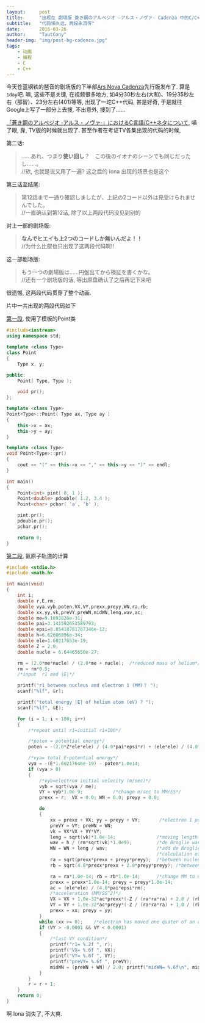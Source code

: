 ```yaml
---
layout:     post
title:      "出现在 劇場版 蒼き鋼のアルペジオ –アルス・ノヴァ- Cadenza 中的C/C++代码"
subtitle:   "代码恒久远，两段永流传"
date:       2016-03-26
author:     "TautCony"
header-img: "img/post-bg-cadenza.jpg"
tags:
    - 动画
    - 编程
    - C
    - C++
---
```


今天苍蓝钢铁的琶音的剧场版的下半部[Ars Nova Cadenza](http://vcb-s.com/archives/5164)先行版发布了. 算是`1day`吧. 嘛, 这些不是关键, 在视频很多地方, 如4分30秒左右(大和)、19分35秒左右（那智）、23分左右(401)等等, 出现了一坨C++代码, 甚是好奇, 于是就往Google上写了一部分上去搜, 不出意外, 搜到了……

[「蒼き鋼のアルペジオ ‐アルス・ノヴァ‐」におけるC言語/C++ネタについて](http://qiita.com/YSRKEN/items/6fc784d4f7f9206537fc), 喵了眼, 靠, TV版的时候就出现了. 甚至作者在考证TV各集出现的代码的时候,

第二话:

> ……あれ、つまり<b>使い回し</b>？　この後のイオナのシーンでも同じだったし……。<br>
> //欸, 也就是说又用了一遍? 这之后的 Iona 出现的场景也是这个

第三话至结尾:

> 第12話まで一通り確認しましたが、上記の2コード以外は見受けられませんでした。<br>
> //一直确认到第12话, 除了以上两段代码没见到别的

对上一部的剧场版:

> <b>なんでヒエイも上2つのコードしか無いんだよ！！</b><br>
> //为什么比叡也只出现了这两段代码啊!!

这一部剧场版:

> もう一つの劇場版は……円盤出てから検証を書くかな。<br>
> //还有一个剧场版的话, 等出原盘确认了之后再记下来吧

很遗憾, 这两段代码贯穿了整个动画.

片中一共出现的两段代码如下

 [第一段](http://www.officeuchida.com/pcp/cppintro6.html#Sample6-4), 使用了模板的Point类

```cpp
#include<iostream>
using namespace std;

template <class Type>
class Point
{
    Type x, y;

public:
    Point( Type, Type );

    void pr();
};

template <class Type>
Point<Type>::Point( Type ax, Type ay )
{
    this->x = ax;
    this->y = ay;
}

template <class Type>
void Point<Type>::pr()
{
    cout << "(" << this->x << "," << this->y << ")" << endl;
}

int main()
{
    Point<int> pint( 0, 1 );
    Point<double> pdouble( 1.2, 3.4 );
    Point<char> pchar( 'a', 'b' );

    pint.pr();
    pdouble.pr();
    pchar.pr();

    return 0;
}
```

[第二段](http://www7b.biglobe.ne.jp/~kcy05t/nicipro.html), 氦原子轨道的计算

```c
#include <stdio.h>
#include <math.h>

int main(void)
{
    int i;
    double r,E,rm;
    double vya,vyb,poten,VX,VY,prexx,preyy,WN,ra,rb;
    double xx,yy,vk,preVY,preWN,midWN,leng,wav,ac;
    double me=9.1093826e-31;
    double pai=3.141592653589793;
    double epsi=8.85418781787346e-12;
    double h=6.62606896e-34;
    double ele=1.60217653e-19;
    double Z = 2.0;
    double nucle = 6.64465650e-27;

    rm = (2.0*me*nucle) / (2.0*me + nucle);  /*reduced mass of helium*/
    rm = rm*0.5;
    /*input  r1 and |E|*/

    printf("r1 between nucleus and electron 1 (MM)？ ");
    scanf("%lf", &r);

    printf("total energy |E| of helium atom (eV) ? ");
    scanf("%lf", &E);

    for (i = 1; i < 100; i++)
    {
        /*repeat until r1=initial r1+100*/

        /*poten = potential energy*/
        poten = -(2.0*Z*ele*ele) / (4.0*pai*epsi*r) + (ele*ele) / (4.0*pai*epsi*2.0*r);

        /*vya= total E-potential energy*/
        vya = -(E*1.60217646e-19) - poten*1.0e14;
        if (vya > 0)
        {
            /*vyb=electron initial velocity (m/sec)*/
            vyb = sqrt(vya / me);
            VY = vyb*1.0e-9;           /*change m/sec to MM/SS*/
            prexx = r;  VX = 0.0; WN = 0.0; preyy = 0.0;

            do
            {
                xx = prexx + VX; yy = preyy + VY;       /*electron 1 position after 1SS*/
                preVY = VY; preWN = WN;
                vk = VX*VX + VY*VY;
                leng = sqrt(vk)*1.0e-14;               /*moving length (m) for 1 SS*/
                wav = h / (rm*sqrt(vk)*1.0e9);         /*de Broglie wavelength (m)*/
                WN = WN + leng / wav;                  /*add de Broglie wavelength*/
                                                       /*calculation of VX,VY from Coulomb force*/
                ra = sqrt(prexx*prexx + preyy*preyy);  /*between nucleus and electron*/
                rb = sqrt(4.0*prexx*prexx + 2.0*preyy*preyy); /*between two electrons*/

                ra = ra*1.0e-14; rb = rb*1.0e-14;      /*change MM to meter*/
                prexx = prexx*1.0e-14; preyy = preyy*1.0e-14;
                ac = (ele*ele) / (4.0*pai*epsi*rm);
                /*acceleration (MM/SS^2)*/
                VX = VX + 1.0e-32*ac*prexx*(-Z / (ra*ra*ra) + 2.0 / (rb*rb*rb));
                VY = VY + 1.0e-32*ac*preyy*(-Z / (ra*ra*ra) + 1.0 / (rb*rb*rb));
                prexx = xx; preyy = yy;
            }
            while (xx >= 0);    /*electron has moved one quater of an orbit?*/
            if (VY > -0.0001 && VY < 0.0001)
            {
                /*last VY condition*/
                printf("r1= %.2f ", r);
                printf("VX= %.6f ", VX);
                printf("VY= %.6f ", VY);
                printf("preVY= %.6f ", preVY);
                midWN = (preWN + WN) / 2.0; printf("midWN= %.6f\n", midWN);
            }
        }
        r = r + 1;
    }
    return 0;
}
```

啊 Iona 消失了, 不大爽.
